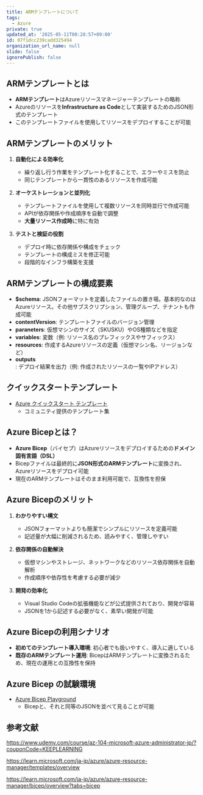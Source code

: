 ```yaml
---
title: ARMテンプレートについて
tags:
  - Azure
private: true
updated_at: '2025-05-11T00:28:57+09:00'
id: 07f1dcc239cadd325494
organization_url_name: null
slide: false
ignorePublish: false
---
```

## ARMテンプレートとは
- **ARMテンプレート**はAzureリソースマネージャーテンプレートの略称
- Azureのリソースを**Infrastructure as Code**として実装するためのJSON形式のテンプレート
- このテンプレートファイルを使用してリソースをデプロイすることが可能

## ARMテンプレートのメリット
1. **自動化による効率化**
   - 繰り返し行う作業をテンプレート化することで、エラーやミスを防止
   - 同じテンプレートから一貫性のあるリソースを作成可能

2. **オーケストレーションと並列化**
   - テンプレートファイルを使用して複数リソースを同時並行で作成可能
   - APIが依存関係や作成順序を自動で調整
   - **大量リソース作成時**に特に有効

3. **テストと検証の役割**
   - デプロイ時に依存関係や構成をチェック
   - テンプレートの構成ミスを修正可能
   - 段階的なインフラ構築を支援

## ARMテンプレートの構成要素
- **$schema**: JSONフォーマットを定義したファイルの置き場。基本的なのはAzureリソース。その他サブスクリプション、管理グループ、テナントも作成可能
- **contentVersion**: テンプレートファイルのバージョン管理
- **paraneters**: 仮想マシンのサイズ（SKUSKU）やOS種類などを指定
- **variables**: 変数（例: リソース名のプレフィックスやサフィックス）
- **resources**: 作成するAzureリソースの定義（仮想マシン名、リージョンなど）
- **outputs**: デプロイ結果を出力（例: 作成されたリソースの一覧やIPアドレス）

## クイックスタートテンプレート
- [Azure クイックスタート テンプレート](https://learn.microsoft.com/ja-jp/samples/browse/?expanded=azure&products=azure-resource-manager)
  - コミュニティ提供のテンプレート集
  
## Azure Bicepとは？
- **Azure Bicep**（バイセプ）はAzureリソースをデプロイするための**ドメイン固有言語（DSL）**
- Bicepファイルは最終的に**JSON形式のARMテンプレート**に変換され、Azureリソースをデプロイ可能
- 現在のARMテンプレートはそのまま利用可能で、互換性を担保

## Azure Bicepのメリット
1. **わかりやすい構文**
   - JSONフォーマットよりも簡潔でシンプルにリソースを定義可能
   - 記述量が大幅に削減されるため、読みやすく、管理しやすい

2. **依存関係の自動解決**
   - 仮想マシンやストレージ、ネットワークなどのリソース依存関係を自動解析
   - 作成順序や依存性を考慮する必要が減少

3. **開発の効率化**
   - Visual Studio Codeの拡張機能などが公式提供されており、開発が容易
   - JSONを1から記述する必要がなく、素早い開発が可能

## Azure Bicepの利用シナリオ
- **初めてのテンプレート導入環境**: 初心者でも扱いやすく、導入に適している
- **既存のARMテンプレート運用**: BicepはARMテンプレートに変換されるため、現在の運用との互換性を保持

## Azure Bicep の試験環境
- [Azure Bicep Playground](https://azure.github.io/bicep/)
  - Bicepと、それと同等のJSONを並べて見ることが可能


## 参考文献
https://www.udemy.com/course/az-104-microsoft-azure-administrator-jp/?couponCode=KEEPLEARNING

https://learn.microsoft.com/ja-jp/azure/azure-resource-manager/templates/overview

https://learn.microsoft.com/ja-jp/azure/azure-resource-manager/bicep/overview?tabs=bicep
